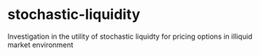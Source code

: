 # stochastic-liquidity
Investigation in the utility of stochastic liquidty for pricing options in illiquid market environment
